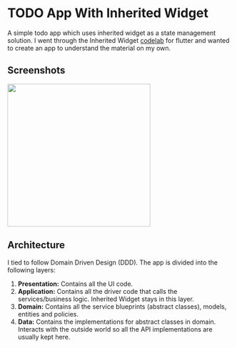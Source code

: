 # TODO App With Inherited Widget

A simple todo app which uses inherited widget as a state management solution. I went through the Inherited Widget [codelab](https://github.com/sigmapie8/flutter_codelabs#how-to-manage-application-states-using-inherited-widgets--workshop-inherited-widget-workshop) for flutter and wanted to create an app to understand the material on my own.

## Screenshots
<img src="./readme_resources/todo_app_inherited_widget.gif" width="320">

## Architecture

I tied to follow Domain Driven Design (DDD). The app is divided into the following layers:

1. **Presentation:** Contains all the UI code.
2. **Application:** Contains all the driver code that calls the services/business logic. Inherited Widget stays in this layer.
3. **Domain:** Contains all the service blueprints (abstract classes), models, entities and policies.
4. **Data:** Contains the implementations for abstract classes in domain. Interacts with the outside world so all the API implementations are usually kept here.


